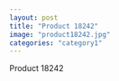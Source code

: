 ```yaml
---
layout: post
title: "Product 18242"
image: "product18242.jpg"
categories: "category1"
---
```

Product 18242
